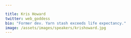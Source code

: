 ```yaml
---

title: Kris Howard
twitter: web_goddess
bio: "Former dev. Yarn stash exceeds life expectancy."
image: /assets/images/speakers/krishoward.jpg
---
```


